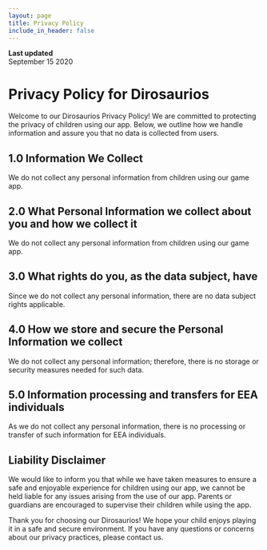 ```yaml
---
layout: page
title: Privacy Policy
include_in_header: false
---
```


**Last updated**  
September 15 2020

# Privacy Policy for Dirosaurios

Welcome to our Dirosaurios Privacy Policy! We are committed to protecting the privacy of children using our app. Below, we outline how we handle information and assure you that no data is collected from users.
## 1.0 Information We Collect

We do not collect any personal information from children using our game app.
## 2.0 What Personal Information we collect about you and how we collect it

We do not collect any personal information from children using our game app.
##  3.0 What rights do you, as the data subject, have

Since we do not collect any personal information, there are no data subject rights applicable.
## 4.0 How we store and secure the Personal Information we collect

We do not collect any personal information; therefore, there is no storage or security measures needed for such data.
##  5.0 Information processing and transfers for EEA individuals

As we do not collect any personal information, there is no processing or transfer of such information for EEA individuals.
##  Liability Disclaimer

We would like to inform you that while we have taken measures to ensure a safe and enjoyable experience for children using our app, we cannot be held liable for any issues arising from the use of our app. Parents or guardians are encouraged to supervise their children while using the app.

Thank you for choosing our Dirosaurios! We hope your child enjoys playing it in a safe and secure environment. If you have any questions or concerns about our privacy practices, please contact us.